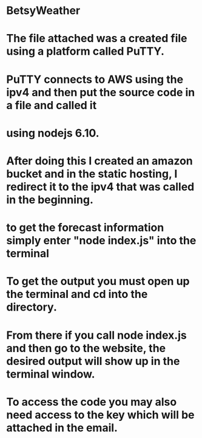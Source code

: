 # BetsyWeather
# The file attached was a created file using a platform called PuTTY.
# PuTTY connects to AWS using the ipv4 and then put the source code in a file and called it
# using nodejs 6.10.
# After doing this I created an amazon bucket and in the static hosting, I redirect it to the ipv4 that was called in the beginning.
# to get the forecast information simply enter "node index.js" into the terminal
# To get the output you must open up the terminal and cd into the directory.
# From there if you call node index.js and then go to the website, the desired output will show up in the terminal window.
# To access the code you may also need access to the key which will be attached in the email.
